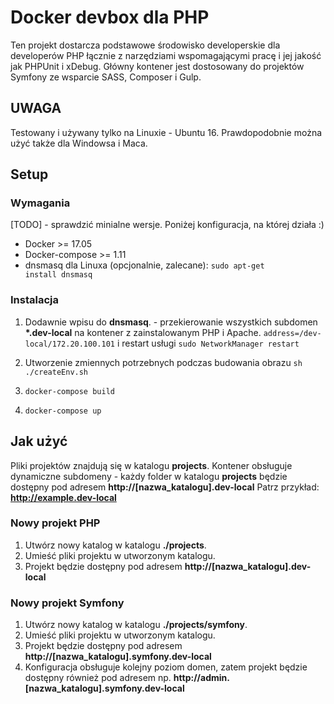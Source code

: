 # Docker devbox dla PHP
Ten projekt dostarcza podstawowe środowisko developerskie dla developerów PHP
łącznie z narzędziami wspomagającymi pracę i jej jakość jak PHPUnit i xDebug.
Główny kontener jest dostosowany do projektów Symfony ze wsparcie SASS, Composer i Gulp.

## UWAGA
Testowany i używany tylko na Linuxie - Ubuntu 16. Prawdopodobnie można użyć także dla Windowsa i Maca.

## Setup
### Wymagania
[TODO] - sprawdzić minialne wersje. Poniżej konfiguracja, na której działa :)
- Docker >= 17.05
- Docker-compose >= 1.11
- dnsmasq dla Linuxa (opcjonalnie, zalecane):
<code>sudo apt-get install dnsmasq</code>

### Instalacja

1. Dodawnie wpisu do **dnsmasq**. - przekierowanie wszystkich subdomen __*.dev-local__
na kontener z zainstalowanym PHP i Apache.
<code>address=/dev-local/172.20.100.101</code>
i restart usługi <code>sudo NetworkManager restart</code>

2. Utworzenie zmiennych potrzebnych podczas budowania obrazu
<code>sh ./createEnv.sh</code>

3. <code>docker-compose build</code>

4. <code>docker-compose up</code>

## Jak użyć
Pliki projektów znajdują się w katalogu **projects**. Kontener obsługuje dynamiczne subdomeny - 
każdy folder w katalogu **projects** będzie dostępny pod adresem **http://[nazwa_katalogu].dev-local**
Patrz przykład: **http://example.dev-local**

### Nowy projekt PHP
1. Utwórz nowy katalog w katalogu **./projects**.
2. Umieść pliki projektu w utworzonym katalogu.
3. Projekt będzie dostępny pod adresem **http://[nazwa_katalogu].dev-local**

### Nowy projekt Symfony ###
1. Utwórz nowy katalog w katalogu **./projects/symfony**.
2. Umieść pliki projektu w utworzonym katalogu.
3. Projekt będzie dostępny pod adresem **http://[nazwa_katalogu].symfony.dev-local**
4. Konfiguracja obsługuje kolejny poziom domen, zatem projekt będzie dostępny również pod
adresem np. **http://admin.[nazwa_katalogu].symfony.dev-local**
